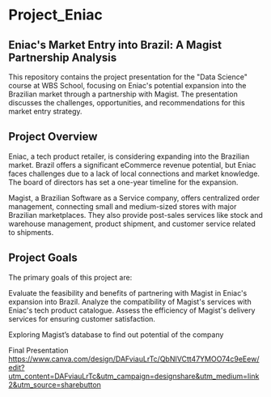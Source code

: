 # Project_Eniac


## Eniac's Market Entry into Brazil: A Magist Partnership Analysis
This repository contains the project presentation for the "Data Science" course at WBS School, focusing on Eniac's potential expansion into the Brazilian market through a partnership with Magist. The presentation discusses the challenges, opportunities, and recommendations for this market entry strategy.

## Project Overview
Eniac, a tech product retailer, is considering expanding into the Brazilian market. Brazil offers a significant eCommerce revenue potential, but Eniac faces challenges due to a lack of local connections and market knowledge. The board of directors has set a one-year timeline for the expansion.

Magist, a Brazilian Software as a Service company, offers centralized order management, connecting small and medium-sized stores with major Brazilian marketplaces. They also provide post-sales services like stock and warehouse management, product shipment, and customer service related to shipments.

## Project Goals
The primary goals of this project are:

Evaluate the feasibility and benefits of partnering with Magist in Eniac's expansion into Brazil.
Analyze the compatibility of Magist's services with Eniac's tech product catalogue.
Assess the efficiency of Magist's delivery services for ensuring customer satisfaction.


Exploring Magist’s database to find out potential of the company 

Final Presentation 
https://www.canva.com/design/DAFviauLrTc/QbNIVCtt47YMOO74c9eEew/edit?utm_content=DAFviauLrTc&utm_campaign=designshare&utm_medium=link2&utm_source=sharebutton
